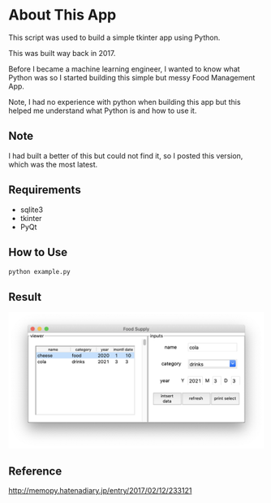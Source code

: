 # About This App

This script was used to build a simple tkinter app using Python.

This was built way back in 2017.

Before I became a machine learning engineer, I wanted to know what Python was so I started building this simple but messy Food Management App.

Note, I had no experience with python when building this app but this helped me understand what Python is and how to use it.


## Note

I had built a better of this but could not find it, so I posted this version, which was the most latest.

## Requirements
- sqlite3
- tkinter
- PyQt

## How to Use
```
python example.py
```

## Result
<img src="./img.png" hieght="200px">

## Reference
http://memopy.hatenadiary.jp/entry/2017/02/12/233121
